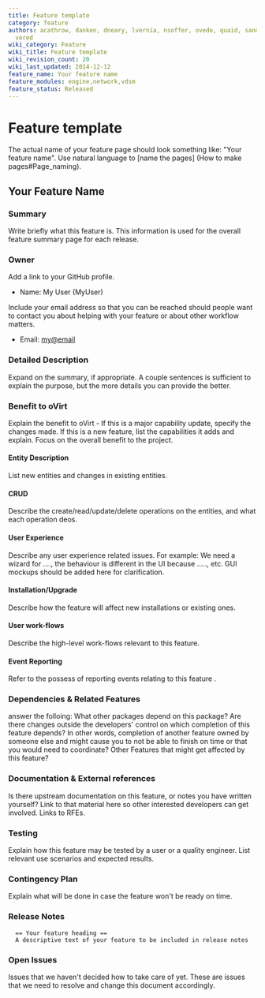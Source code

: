 ```yaml
---
title: Feature template
category: feature
authors: acathrow, danken, dneary, lvernia, nsoffer, ovedo, quaid, sandrobonazzola,
  vered
wiki_category: Feature
wiki_title: Feature template
wiki_revision_count: 20
wiki_last_updated: 2014-12-12
feature_name: Your feature name
feature_modules: engine,network,vdsm
feature_status: Released
---
```


# Feature template

The actual name of your feature page should look something like: "Your feature name". Use natural language to [name the pages] (How to make pages#Page_naming).

## Your Feature Name

### Summary

Write briefly what this feature is. This information is used for the overall feature summary page for each release.

### Owner

Add a link to your GitHub profile.

*   Name: My User (MyUser)

Include your email address so that you can be reached should people want to contact you about helping with your feature or about other workflow matters.

*   Email: <my@email>

### Detailed Description

Expand on the summary, if appropriate. A couple sentences is sufficient to explain the purpose, but the more details you can provide the better.

### Benefit to oVirt

Explain the benefit to oVirt - If this is a major capability update, specify the changes made.  If this is a new feature, list the capabilities it adds and explain. Focus on the overall benefit to the project.  


#### Entity Description

List new entities and changes in existing entities.

#### CRUD

Describe the create/read/update/delete operations on the entities, and what each operation deos.

#### User Experience

Describe any user experience related issues. For example: We need a wizard for ...., the behaviour is different in the UI because ....., etc. GUI mockups should be added here for clarification.

#### Installation/Upgrade

Describe how the feature will affect new installations or existing ones.

#### User work-flows

Describe the high-level work-flows relevant to this feature.

#### Event Reporting

Refer to the possess of reporting events relating to this feature .

### Dependencies & Related Features
answer the folloing:
What other packages depend on this package? Are there changes outside the developers' control on which completion of this feature depends? In other words, completion of another feature owned by someone else and might cause you to not be able to finish on time or that you would need to coordinate? Other Features that might get affected by this feature?

### Documentation & External references

Is there upstream documentation on this feature, or notes you have written yourself? Link to that material here so other interested developers can get involved. Links to RFEs.

### Testing

Explain how this feature may be tested by a user or a quality engineer. List relevant use scenarios  and expected results.

### Contingency Plan

Explain what will be done in case the feature won't be ready on time.

### Release Notes

      == Your feature heading ==
      A descriptive text of your feature to be included in release notes




### Open Issues

Issues that we haven't decided how to take care of yet. These are issues that we need to resolve and change this document accordingly.


